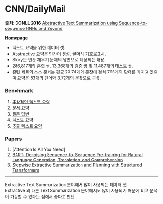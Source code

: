 # CNN/DailyMail

**출처: CONLL 2016** [Abstractive Text Summarization using Sequence-to-sequence RNNs and
Beyond](https://arxiv.org/pdf/1602.06023v5.pdf)  
  
[**Homepage**](https://github.com/abisee/cnn-dailymail)

- 텍스트 요약을 위한 데이터 셋.  
- Abstractive 요약은 인간이 생성. 글머리 기호로표시.  
- Story는 빈칸 채우기 문제의 답변으로 예상되는 내용.
- 286,817개의 훈련 쌍, 13,368개의 검증 쌍 및 11,487개의 테스트 쌍.  
- 훈련 세트의 소스 문서는 평균 29.74개의 문장에 걸쳐 766개의 단어를 가지고 있으며 요약은 53개의 단어와 3.72개의 문장으로 구성.

### Benchmark
1. [추상적인 텍스트 요약](https://paperswithcode.com/sota/abstractive-text-summarization-on-cnn-daily)
2. [문서 요약](https://paperswithcode.com/sota/document-summarization-on-cnn-daily-mail)
3. [질문 답변](https://paperswithcode.com/sota/question-answering-on-cnn-daily-mail)
4. [텍스트 요약](https://paperswithcode.com/sota/text-summarization-on-cnn-daily-mail-2)
5. [추출 텍스트 요약](https://paperswithcode.com/sota/extractive-document-summarization-on-cnn)

### Papers
1. [Attention Is All You Need]
2. [BART: Denoising Sequence-to-Sequence Pre-training for Natural Language Generation, Translation, and Comprehension](https://paperswithcode.com/paper/bart-denoising-sequence-to-sequence-pre)
3. [Stepwise Extractive Summarization and Planning with Structured Transformers](https://paperswithcode.com/paper/stepwise-extractive-summarization-and)

---
Extractive Text Summarization 분야에서 많이 사용되는 데이터 셋  
Extractive 외 다른 Text Summarization 분야에서도 많이 사용되기 때문에 비교 분석이 가능할 수 있다는 점에서 좋다고 판단
